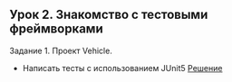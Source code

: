 ## Урок 2. Знакомство с тестовыми фреймворками
Задание 1. Проект Vehicle. 
* Написать тесты с использованием JUnit5
[Решение](https://github.com/LightlanaDr/Unittests/tree/e96bae6ad439f604fd0f434a49f36bf0e63b7418/src/test/java/sem2/home_work)
